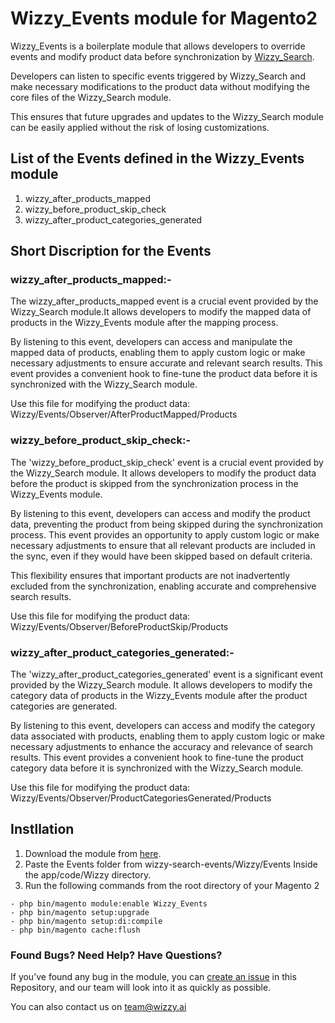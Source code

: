 Wizzy_Events module for Magento2
=======

Wizzy_Events is a boilerplate module that allows developers to override events and modify product data before synchronization by [Wizzy_Search](https://github.com/wizzy-ai/wizzy-search-magento-2).

Developers can listen to specific events triggered by Wizzy_Search and make necessary modifications to the product data without modifying the core files of the Wizzy_Search module.

This ensures that future upgrades and updates to the Wizzy_Search module can be easily applied without the risk of losing customizations.

## List of the Events defined in the Wizzy_Events module

 1. wizzy_after_products_mapped
 2. wizzy_before_product_skip_check
 3. wizzy_after_product_categories_generated

## Short Discription for the Events

### wizzy_after_products_mapped:-

The wizzy_after_products_mapped event is a crucial event provided by the Wizzy_Search module.It allows developers to modify the mapped data of products in the Wizzy_Events module after the mapping process.

By listening to this event, developers can access and manipulate the mapped data of products, enabling them to apply custom logic or make necessary adjustments to ensure accurate and relevant search results. This event provides a convenient hook to fine-tune the product data before it is synchronized with the Wizzy_Search module.

Use this file for modifying the product data: Wizzy/Events/Observer/AfterProductMapped/Products

### wizzy_before_product_skip_check:-

The 'wizzy_before_product_skip_check' event is a crucial event provided by the Wizzy_Search module. It allows developers to modify the product data before the product is skipped from the synchronization process in the Wizzy_Events module.

By listening to this event, developers can access and modify the product data, preventing the product from being skipped during the synchronization process. This event provides an opportunity to apply custom logic or make necessary adjustments to ensure that all relevant products are included in the sync, even if they would have been skipped based on default criteria.

This flexibility ensures that important products are not inadvertently excluded from the synchronization, enabling accurate and comprehensive search results.

Use this file for modifying the product data: Wizzy/Events/Observer/BeforeProductSkip/Products

### wizzy_after_product_categories_generated:-

The 'wizzy_after_product_categories_generated' event is a significant event provided by the Wizzy_Search module. It allows developers to modify the category data of products in the Wizzy_Events module after the product categories are generated.

By listening to this event, developers can access and modify the category data associated with products, enabling them to apply custom logic or make necessary adjustments to enhance the accuracy and relevance of search results. This event provides a convenient hook to fine-tune the product category data before it is synchronized with the Wizzy_Search module.

Use this file for modifying the product data: Wizzy/Events/Observer/ProductCategoriesGenerated/Products

## Instllation

1. Download the module from [here](https://github.com/wizzy-ai/wizzy-search-events.git).
2. Paste the Events folder from wizzy-search-events/Wizzy/Events Inside the app/code/Wizzy directory.
3. Run the following commands from the root directory of your Magento 2 

 ```
- php bin/magento module:enable Wizzy_Events
- php bin/magento setup:upgrade
- php bin/magento setup:di:compile
- php bin/magento cache:flush
```

### Found Bugs? Need Help? Have Questions? 

If you’ve found any bug in the module, you can [create an issue](https://github.com/wizzy-ai/wizzy-search-events.git/issues) in this Repository, and our team will look into it as quickly as possible.

You can also contact us on [team@wizzy.ai](mailto:team@wizzy.ai)